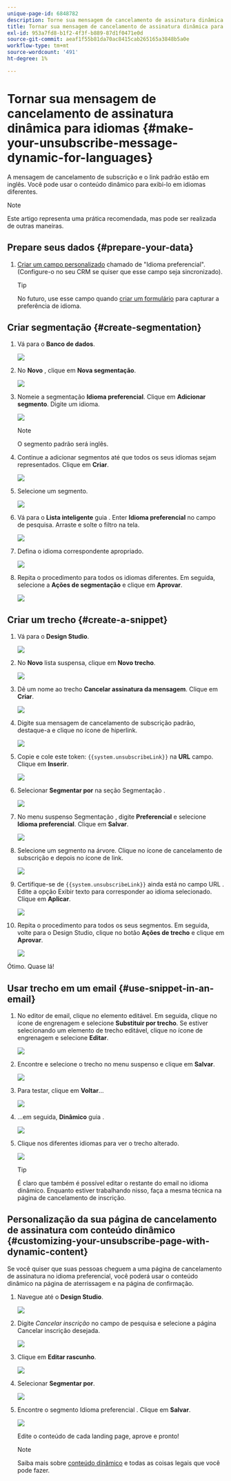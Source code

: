 ```yaml
---
unique-page-id: 6848782
description: Torne sua mensagem de cancelamento de assinatura dinâmica para idiomas - documentos do Marketo - documentação do produto
title: Tornar sua mensagem de cancelamento de assinatura dinâmica para idiomas
exl-id: 953a7fd8-b1f2-4f3f-b889-87d1f0471e0d
source-git-commit: aeaf1f55b81da70ac8415cab265165a3848b5a0e
workflow-type: tm+mt
source-wordcount: '491'
ht-degree: 1%

---
```


# Tornar sua mensagem de cancelamento de assinatura dinâmica para idiomas {#make-your-unsubscribe-message-dynamic-for-languages}

A mensagem de cancelamento de subscrição e o link padrão estão em inglês. Você pode usar o conteúdo dinâmico para exibi-lo em idiomas diferentes.

>[!NOTE]
>
>Este artigo representa uma prática recomendada, mas pode ser realizada de outras maneiras.

## Prepare seus dados {#prepare-your-data}

1. [Criar um campo personalizado](/help/marketo/product-docs/administration/field-management/create-a-custom-field-in-marketo.md) chamado de &quot;Idioma preferencial&quot;. (Configure-o no seu CRM se quiser que esse campo seja sincronizado).

   >[!TIP]
   >
   >No futuro, use esse campo quando [criar um formulário](/help/marketo/product-docs/demand-generation/forms/creating-a-form/create-a-form.md) para capturar a preferência de idioma.

## Criar segmentação {#create-segmentation}

1. Vá para o **Banco de dados**.

   ![](assets/make-your-unsubscribe-message-dynamic-for-languages-1.png)

1. No **Novo** , clique em **Nova segmentação**.

   ![](assets/make-your-unsubscribe-message-dynamic-for-languages-2.png)

1. Nomeie a segmentação **Idioma preferencial**. Clique em **Adicionar segmento**. Digite um idioma.

   ![](assets/make-your-unsubscribe-message-dynamic-for-languages-3.png)

   >[!NOTE]
   >
   >O segmento padrão será inglês.

1. Continue a adicionar segmentos até que todos os seus idiomas sejam representados. Clique em **Criar**.

   ![](assets/make-your-unsubscribe-message-dynamic-for-languages-4.png)

1. Selecione um segmento.

   ![](assets/make-your-unsubscribe-message-dynamic-for-languages-5.png)

1. Vá para o **Lista inteligente** guia . Enter **Idioma preferencial** no campo de pesquisa. Arraste e solte o filtro na tela.

   ![](assets/make-your-unsubscribe-message-dynamic-for-languages-6.png)

1. Defina o idioma correspondente apropriado.

   ![](assets/make-your-unsubscribe-message-dynamic-for-languages-7.png)

1. Repita o procedimento para todos os idiomas diferentes. Em seguida, selecione a **Ações de segmentação** e clique em **Aprovar**.

   ![](assets/make-your-unsubscribe-message-dynamic-for-languages-8.png)

## Criar um trecho {#create-a-snippet}

1. Vá para o **Design Studio**.

   ![](assets/make-your-unsubscribe-message-dynamic-for-languages-9.png)

1. No **Novo** lista suspensa, clique em **Novo trecho**.

   ![](assets/make-your-unsubscribe-message-dynamic-for-languages-10.png)

1. Dê um nome ao trecho **Cancelar assinatura da mensagem**. Clique em **Criar**.

   ![](assets/make-your-unsubscribe-message-dynamic-for-languages-11.png)

1. Digite sua mensagem de cancelamento de subscrição padrão, destaque-a e clique no ícone de hiperlink.

   ![](assets/make-your-unsubscribe-message-dynamic-for-languages-12.png)

1. Copie e cole este token: `{{system.unsubscribeLink}}` na **URL** campo. Clique em **Inserir**.

   ![](assets/make-your-unsubscribe-message-dynamic-for-languages-13.png)

1. Selecionar **Segmentar por** na seção Segmentação .

   ![](assets/make-your-unsubscribe-message-dynamic-for-languages-14.png)

1. No menu suspenso Segmentação , digite **Preferencial** e selecione **Idioma preferencial**. Clique em **Salvar**.

   ![](assets/make-your-unsubscribe-message-dynamic-for-languages-15.png)

1. Selecione um segmento na árvore. Clique no ícone de cancelamento de subscrição e depois no ícone de link.

   ![](assets/make-your-unsubscribe-message-dynamic-for-languages-16.png)

1. Certifique-se de `{{system.unsubscribeLink}}` ainda está no campo URL . Edite a opção Exibir texto para corresponder ao idioma selecionado. Clique em **Aplicar**.

   ![](assets/make-your-unsubscribe-message-dynamic-for-languages-17.png)

1. Repita o procedimento para todos os seus segmentos. Em seguida, volte para o Design Studio, clique no botão **Ações de trecho** e clique em **Aprovar**.

   ![](assets/make-your-unsubscribe-message-dynamic-for-languages-18.png)

Ótimo. Quase lá!

## Usar trecho em um email {#use-snippet-in-an-email}

1. No editor de email, clique no elemento editável. Em seguida, clique no ícone de engrenagem e selecione **Substituir por trecho**. Se estiver selecionando um elemento de trecho editável, clique no ícone de engrenagem e selecione **Editar**.

   ![](assets/make-your-unsubscribe-message-dynamic-for-languages-19.png)

1. Encontre e selecione o trecho no menu suspenso e clique em **Salvar**.

   ![](assets/make-your-unsubscribe-message-dynamic-for-languages-20.png)

1. Para testar, clique em **Voltar**...

   ![](assets/make-your-unsubscribe-message-dynamic-for-languages-21.png)

1. ...em seguida, **Dinâmico** guia .

   ![](assets/make-your-unsubscribe-message-dynamic-for-languages-22.png)

1. Clique nos diferentes idiomas para ver o trecho alterado.

   ![](assets/make-your-unsubscribe-message-dynamic-for-languages-23.png)

   >[!TIP]
   >
   >É claro que também é possível editar o restante do email no idioma dinâmico. Enquanto estiver trabalhando nisso, faça a mesma técnica na página de cancelamento de inscrição.

## Personalização da sua página de cancelamento de assinatura com conteúdo dinâmico {#customizing-your-unsubscribe-page-with-dynamic-content}

Se você quiser que suas pessoas cheguem a uma página de cancelamento de assinatura no idioma preferencial, você poderá usar o conteúdo dinâmico na página de aterrissagem e na página de confirmação.

1. Navegue até o **Design Studio**.

   ![](assets/make-your-unsubscribe-message-dynamic-for-languages-24.png)

1. Digite _Cancelar inscrição_ no campo de pesquisa e selecione a página Cancelar inscrição desejada.

   ![](assets/make-your-unsubscribe-message-dynamic-for-languages-25.png)

1. Clique em **Editar rascunho**.

   ![](assets/make-your-unsubscribe-message-dynamic-for-languages-26.png)

1. Selecionar **Segmentar por**.

   ![](assets/make-your-unsubscribe-message-dynamic-for-languages-27.png)

1. Encontre o segmento Idioma preferencial . Clique em **Salvar**.

   ![](assets/make-your-unsubscribe-message-dynamic-for-languages-28.png)

   Edite o conteúdo de cada landing page, aprove e pronto!

   >[!NOTE]
   >
   >Saiba mais sobre [conteúdo dinâmico](/help/marketo/product-docs/personalization/segmentation-and-snippets/segmentation/understanding-dynamic-content.md) e todas as coisas legais que você pode fazer.
